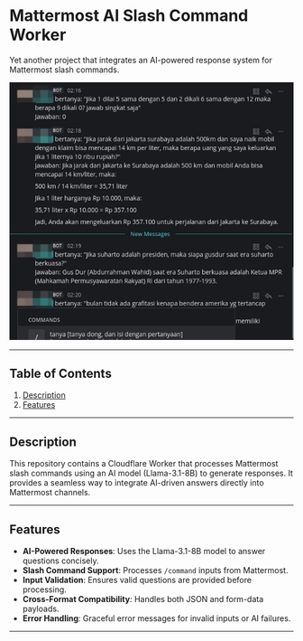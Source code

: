 # Mattermost AI Slash Command Worker

Yet another project that integrates an AI-powered response system for Mattermost slash commands.

![mattermost-bot-with-slash-command](https://raw.githubusercontent.com/javajammer/askmeanything/refs/heads/main/mattermost-chat-bot.jpeg)

---

## Table of Contents
1. [Description](#description)
2. [Features](#features)


---

## Description
This repository contains a Cloudflare Worker that processes Mattermost slash commands using an AI model (Llama-3.1-8B) to generate responses. It provides a seamless way to integrate AI-driven answers directly into Mattermost channels.

---

## Features
- **AI-Powered Responses**: Uses the Llama-3.1-8B model to answer questions concisely.
- **Slash Command Support**: Processes `/command` inputs from Mattermost.
- **Input Validation**: Ensures valid questions are provided before processing.
- **Cross-Format Compatibility**: Handles both JSON and form-data payloads.
- **Error Handling**: Graceful error messages for invalid inputs or AI failures.

---
